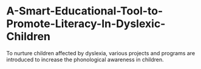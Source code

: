 # A-Smart-Educational-Tool-to-Promote-Literacy-In-Dyslexic-Children
To nurture children affected by dyslexia, various projects and programs are introduced to increase the phonological awareness in children.
